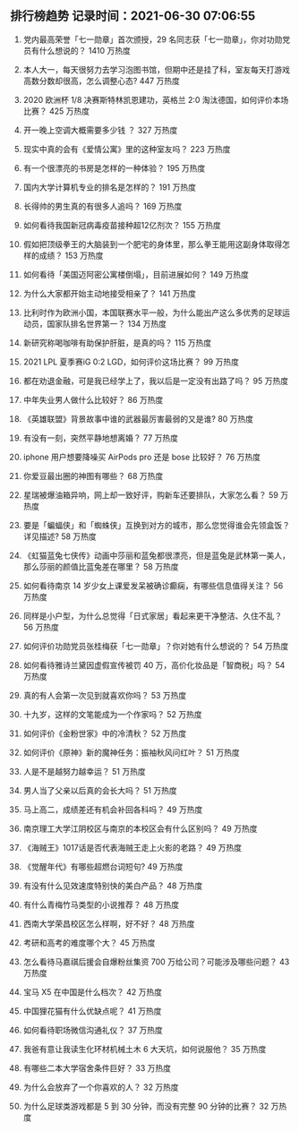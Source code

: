 
## 排行榜趋势 记录时间：2021-06-30 07:06:55
  
  1. 党内最高荣誉「七一勋章」首次颁授，29 名同志获「七一勋章」，你对功勋党员有什么想说的？ 1410 万热度
    
  2. 本人大一，每天很努力去学习泡图书馆，但期中还是挂了科，室友每天打游戏高数分数却很高，怎么调整心态? 447 万热度
    
  3. 2020 欧洲杯 1/8 决赛斯特林凯恩建功，英格兰 2:0 淘汰德国，如何评价本场比赛？ 425 万热度
    
  4. 开一晚上空调大概需要多少钱 ？ 327 万热度
    
  5. 现实中真的会有《爱情公寓》里的这种室友吗？ 223 万热度
    
  6. 有一个很漂亮的书房是怎样的一种体验？ 195 万热度
    
  7. 国内大学计算机专业的排名是怎样的？ 191 万热度
    
  8. 长得帅的男生真的有很多人追吗？ 169 万热度
    
  9. 如何看待我国新冠病毒疫苗接种超12亿剂次？ 155 万热度
    
  10. 假如把顶级拳王的大脑装到一个肥宅的身体里，那么拳王能用这副身体取得怎样的成绩？ 153 万热度
    
  11. 如何看待「美国迈阿密公寓楼倒塌」，目前进展如何？ 149 万热度
    
  12. 为什么大家都开始主动地接受相亲了？ 141 万热度
    
  13. 比利时作为欧洲小国，本国联赛水平一般，为什么能出产这么多优秀的足球运动员，国家队排名世界第一？ 134 万热度
    
  14. 新研究称喝咖啡有助保护肝脏，是真的吗？ 115 万热度
    
  15. 2021 LPL 夏季赛iG 0:2 LGD，如何评价这场比赛？ 99 万热度
    
  16. 都在劝退金融，可是我已经学上了，我以后是一定没有出路了吗？ 95 万热度
    
  17. 中年失业男人做什么比较好？ 86 万热度
    
  18. 《英雄联盟》背景故事中谁的武器最厉害最弱的又是谁? 80 万热度
    
  19. 有没有一刻，突然平静地想离婚？ 77 万热度
    
  20. iphone 用户想要降噪买 AirPods pro 还是 bose 比较好？ 76 万热度
    
  21. 你爱豆最出圈的神图有哪些？ 68 万热度
    
  22. 星瑞被爆油箱异响，网上却一致好评，购新车还要排队，大家怎么看？ 59 万热度
    
  23. 要是「蝙蝠侠」和「蜘蛛侠」互换到对方的城市，那么您觉得谁会先领盒饭？详见描述? 58 万热度
    
  24. 《虹猫蓝兔七侠传》动画中莎丽和蓝兔都很漂亮，但是蓝兔是武林第一美人，那么莎丽的颜值比蓝兔差在哪里？ 58 万热度
    
  25. 如何看待南京 14 岁少女上课爱发呆被确诊癫痫，有哪些信息值得关注？ 56 万热度
    
  26. 同样是小户型，为什么总觉得「日式家居」看起来更干净整洁、久住不乱？ 56 万热度
    
  27. 如何评价功勋党员张桂梅获「七一勋章」？你对她有什么想说的？ 54 万热度
    
  28. 如何看待雅诗兰黛因虚假宣传被罚 40 万，高价化妆品是「智商税」吗？ 54 万热度
    
  29. 真的有人会第一次见到就喜欢你吗？ 53 万热度
    
  30. 十九岁，这样的文笔能成为一个作家吗？ 52 万热度
    
  31. 如何评价《金粉世家》中的冷清秋？ 52 万热度
    
  32. 如何评价《原神》新的魔神任务：振袖秋风问红叶？ 51 万热度
    
  33. 人是不是越努力越幸运？ 51 万热度
    
  34. 男人当了父亲以后真的会长大吗？ 51 万热度
    
  35. 马上高二，成绩差还有机会补回各科吗？ 49 万热度
    
  36. 南京理工大学江阴校区与南京的本校区会有什么区别吗？ 49 万热度
    
  37. 《海贼王》1017话是否代表海贼王走上火影的老路？ 49 万热度
    
  38. 《觉醒年代》有哪些超燃台词短句? 49 万热度
    
  39. 有没有什么见效速度特别快的美白产品？ 48 万热度
    
  40. 有什么青梅竹马类型的小说推荐？ 48 万热度
    
  41. 西南大学荣昌校区怎么样啊，好不好？ 48 万热度
    
  42. 考研和高考的难度哪个大？ 45 万热度
    
  43. 怎么看待马嘉祺后援会自爆粉丝集资 700 万给公司？可能涉及哪些问题？ 43 万热度
    
  44. 宝马 X5 在中国是什么档次？ 42 万热度
    
  45. 中国狸花猫有什么优缺点呢？ 41 万热度
    
  46. 如何看待职场微信沟通礼仪？ 37 万热度
    
  47. 我爸有意让我读生化环材机械土木 6 大天坑，如何说服他？ 35 万热度
    
  48. 有哪些二本大学宿舍条件巨好？ 33 万热度
    
  49. 为什么会放弃了一个你喜欢的人？ 32 万热度
    
  50. 为什么足球类游戏都是 5 到 30 分钟，而没有完整 90 分钟的比赛？ 32 万热度
    